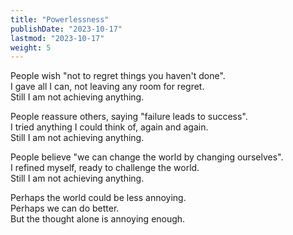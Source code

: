 ```yaml
---
title: "Powerlessness"
publishDate: "2023-10-17"
lastmod: "2023-10-17"
weight: 5
---
```


People wish "not to regret things you haven't done".<br/>
I gave all I can, not leaving any room for regret.<br/>
Still I am not achieving anything.<br/>

People reassure others, saying "failure leads to success".<br/>
I tried anything I could think of, again and again.<br/>
Still I am not achieving anything.<br/>

People believe "we can change the world by changing ourselves".<br/>
I refined myself, ready to challenge the world.<br/>
Still I am not achieving anything.<br/>

Perhaps the world could be less annoying.<br/>
Perhaps we can do better.<br/>
But the thought alone is annoying enough.<br/>
